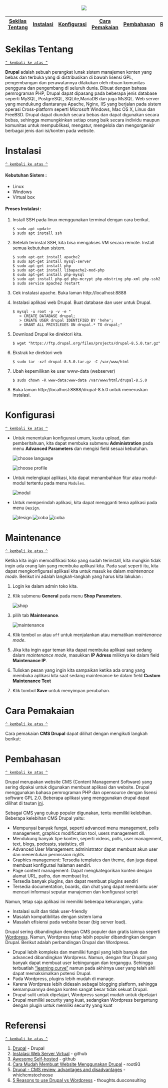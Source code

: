 <h1 align="center"><img src="https://www.seeklogo.net/wp-content/uploads/2011/05/drupal-logo-vector.png"></h1>

[Sekilas Tentang](#sekilas-tentang) | [Instalasi](#instalasi) | [Konfigurasi](#konfigurasi) | [Cara Pemakaian](#cara-pemakaian) | [Pembahasan](#pembahasan) | [Referensi](#referensi)
:---:|:---:|:---:|:---:|:---:|:---:


# Sekilas Tentang
[`^ kembali ke atas ^`](#)

**Drupal** adalah sebuah perangkat lunak sistem manajemen konten yang bebas dan terbuka yang di distribusikan di bawah lisensi GPL, pengembangan dan perawatannya dilakukan oleh ribuan komunitas pengguna dan pengembang di seluruh dunia. Dibuat dengan bahasa pemrograman PHP, Drupal dapat dipasang pada beberapa jenis database seperti MySQL, PostgreSQL, SQLite,MariaDB dan juga MsSQL. Web server yang mendukung diantaranya Apache, Nginx, IIS yang berjalan pada sistem operasi Cross-platform seperti Microsoft Windows, Mac OS X, Linux dan FreeBSD. Drupal dapat diunduh secara bebas dan dapat digunakan secara bebas, sehingga memungkinkan setiap orang baik secara individu maupun komunitas untuk mempublikasi, mengatur, mengelola dan mengorganisir berbagai jenis dari isi/konten pada website. 



# Instalasi
[`^ kembali ke atas ^`](#)

#### Kebutuhan Sistem :
- Linux
- Windows
- Virtual box

#### Proses Instalasi :
1. Install SSH pada linux menggunakan terminal dengan cara berikut.
    ```
    $ sudo apt update
    $ sudo apt install ssh
    ```

2. Setelah terinstal SSH, kita bisa mengakses VM secara remote. Install semua kebutuhan sistem.
    ```
    $ sudo apt-get install apache2
    $ sudo apt-get install mysql-server
    $ sudo apt-get install php
    $ sudo apt-get install libapache2-mod-php
    $ sudo apt-get install php-mysql
    $ sudo apt install php-gd php-mcrypt php-mbstring php-xml php-ssh2
    $ sudo service apache2 restart
    ```

3. Cek instalasi apache. Buka laman http://localhost:8888

4. Instalasi aplikasi web Drupal. Buat database dan user untuk Drupal.
    ```
    $ mysql -u root -p -v -e "
       > CREATE DATABASE drupal;
       > CREATE USER drupal IDENTIFIED BY 'hehe';
       > GRANT ALL PRIVILEGES ON drupal.* TO drupal;"
    ```

5. Download Drupal ke direktori kita.
    ```
    $ wget "https://ftp.drupal.org/files/projects/drupal-8.5.0.tar.gz"
    ```

6. Ekstrak ke direktori web
    ```
    $ sudo tar -xzf drupal-8.5.0.tar.gz -C /var/www/html
    ```

7. Ubah kepemilikan ke user www-data (webserver)
    ```
    $ sudo chown -R www-data:www-data /var/www/html/drupal-8.5.0

8. Buka laman http://localhost:8888/drupal-8.5.0 untuk meneruskan instalasi.



# Konfigurasi
[`^ kembali ke atas ^`](#)

- Untuk menentukan konfigurasi umum, kuota upload, dan pemberitahuan, kita dapat membuka submenu **Administration** pada menu **Advanced Parameters** dan mengisi field sesuai kebutuhan. 
    
    ![choose language](https://cdn-images-1.medium.com/max/1000/1*WIsfQ6UmXieMQYB9yEim5g.jpeg)

    ![choose profile](https://cdn-images-1.medium.com/max/800/1*l-Y6N52rhrTM_V-hR1AE9A.jpeg)

- Untuk melengkapi aplikasi, kita dapat menambahkan fitur atau modul-modul tertentu pada menu `Modules`.

    ![modul](https://cdn-images-1.medium.com/max/800/1*ifdwJlSaIIfYU7hGnKcWMQ.jpeg)

- Untuk memperindah aplikasi, kita dapat mengganti tema aplikasi pada menu `Design`.

    ![design](https://cdn-images-1.medium.com/max/800/1*QBKmVlDbndLBfNAxJyeYgA.jpeg)
    ![coba](https://cdn-images-1.medium.com/max/880/1*57LPoD2qKTtH4jjjgO72Lw.jpeg)
    ![coba](https://cdn-images-1.medium.com/max/880/1*TKKkEuw1Clbx9-I31zTifQ.jpeg)



# Maintenance
[`^ kembali ke atas ^`](#)

Ketika kita ingin memodifikasi toko yang sudah terinstall, kita mungkin tidak ingin ada orang lain yang membuka aplikasi kita. Pada saat seperti itu, kita dapat mengkonfigurasi aplikasi kita untuk masuk ke dalam *maintenance mode*. Berikut ini adalah langkah-langkah yang harus kita lakukan :
1. Login ke dalam admin toko kita.
2. Klik submenu **General** pada menu **Shop Parameters**.

    ![shop](https://2.bp.blogspot.com/-jD8tqsXFEZU/WNgF9oM9htI/AAAAAAAAGkE/y5imPsRHlC8WE4FWW_4Ypt7B5qldQwGOACLcB/s1600/Screenshot_4.jpg)

3. pilih tab **Maintenance**.

    ![maintenance](https://2.bp.blogspot.com/-nP-fEgmv0Nk/WNgF9liISII/AAAAAAAAGkM/79LNJAoksb0J5dhVSqpo2Q4mZf3G4z-YwCLcB/s1600/Screenshot_5.jpg)

4. Klik tombol `on` atau `off` untuk menjalankan atau mematikan *maintenance mode*.
5. Jika kita ingin agar teman kita dapat membuka aplikasi saat sedang dalam *maintenance mode*, masukkan **IP Adress** miliknya ke dalam field **Maintenance IP**.
6. Tuliskan pesan yang ingin kita sampaikan ketika ada orang yang membuka aplikasi kita saat sedang maintenance ke dalam field **Custom Maintenance Text**
7. Klik tombol **Save** untuk menyimpan perubahan.


# Cara Pemakaian
[`^ kembali ke atas ^`](#)

Cara pemakaian **CMS Drupal** dapat dilihat dengan mengikuti langkah berikut:




# Pembahasan
[`^ kembali ke atas ^`](#)

Drupal merupakan website CMS (Content Management Software) yang sering dipakai untuk digunakan membuat aplikasi dan website. Drupal menggunakan bahasa pemrograman PHP dan opensource dengan lisensi software GPL 2.0. Beberapa aplikasi yang menggunakan drupal dapat dilihat di tautan [ini](https://www.drupal.org/case-studies). 

Sebagai CMS yang cukup populer digunakan, tentu memiliki kelebihan. Beberapa kelebihan CMS Drupal yaitu:
- Mempunyai banyak fungsi, seperti advanced menu management, polls management, graphics modification tool, users management dll.
- Mendukung banyak tipe konten, seperti videos, polls, user management, text, blogs, podcasts, statistics, dll
- Advanced User Management: administrator dapat membuat akun user dan menentukan permission rights.
- Graphics management: Tersedia templates dan theme, dan juga dapat membuat konfigurasi halaman sendiri. 
- Page content management: Dapat mengkategorikan konten dengan alamat URL, paths, dan membuat list.
- Tersedia banyak plugins, dan dapat membuat plugins sendiri
- Tersedia documentation, boards, dan chat yang dapat membantu user mencari informasi seputar manajemen dan konfigurasi script

Namun, tetap saja aplikasi ini memiliki beberapa kekurangan, yaitu:
- Instalasi sulit dan tidak user-friendly
- Masalah kompatibilitas dengan sistem lama
- Masalah efisiensi pada website besar (big server load).

Drupal sering dibandingkan dengan CMS populer dan gratis lainnya seperti [Wordpress](https://wordpress.com/). Namun, Wordpress tetap lebih populer dibandingkan dengan Drupal. Berikut adalah perbandingan Drupal dan Wordpress.
- Drupal lebih kompleks dan memiliki fungsi yang lebih banyak dan advanced dibandingkan Wordpress. Namun, dengan fitur Drupal yang banyak dapat membuat user kebingungan dan terganggu. Sehingga terbuatlah [“learning curve”](https://en.wikipedia.org/wiki/Learning_curve) namun pada akhirnya user yang telah ahli dapat memaksimalkan potensi Drupal.
- Pada Wordpress, plugins lebih mudah di manage.
- Karena Wordpress lebih didesain sebagai blogging platform, sehingga kemampuannya dengan konten sangat besar tidak sekuat Drupal.
- Drupal sulit untuk dipelajari, Wordpress sangat mudah untuk dipelajari
- Drupal memiliki security yang kuat, sedangkan Wordpress bergantung dengan plugin untuk memiliki security yang kuat



# Referensi
[`^ kembali ke atas ^`](#)

1. [Drupal](https://www.drupal.org/) - Drupal
2. [Instalasi Web Server Virtual](https://github.com/auriza/komdat-lab/blob/master/p01.md) - github
3. [Awesome Self-hosted](https://github.com/Kickball/awesome-selfhosted) - github
4. [Cara Mudah Membuat Website Menggunakan Drupal](https://www.root93.co.id/2015/11/cara-mudah-membuat-website-menggunakan-drupal.html) - root93
5. [Drupal - CMS review, advantages and disadvantages](http://whichcmstochoose.com/drupal.html) - whichcmstochoose
6. [5 Reasons to use Drupal vs Wordpress](https://thoughts.duoconsulting.com/blog/5-reasons-to-use-drupal-vs.-wordpress) - thoughts.duoconsulting
